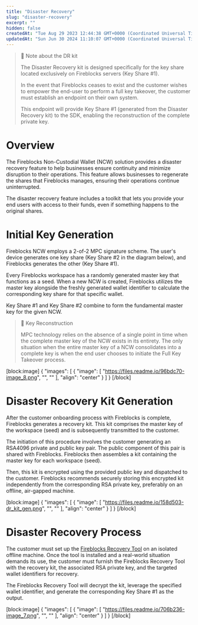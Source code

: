 ```yaml
---
title: "Disaster Recovery"
slug: "disaster-recovery"
excerpt: ""
hidden: false
createdAt: "Tue Aug 29 2023 12:44:38 GMT+0000 (Coordinated Universal Time)"
updatedAt: "Sun Jun 30 2024 11:10:07 GMT+0000 (Coordinated Universal Time)"
---
```

> 📘 Note about the DR kit
> 
> The Disaster Recovery kit is designed specifically for the key share located exclusively on Fireblocks servers (Key Share #1).
> 
> In the event that Fireblocks ceases to exist and the customer wishes to empower the end-user to perform a full key takeover, the customer must establish an endpoint on their own system.
> 
> This endpoint will provide Key Share #1 (generated from the Disaster Recovery kit) to the SDK, enabling the reconstruction of the complete private key.

# Overview

The Fireblocks Non-Custodial Wallet (NCW) solution provides a disaster recovery feature to help businesses ensure continuity and minimize disruption to their operations. This feature allows businesses to regenerate the shares that Fireblocks manages, ensuring their operations continue uninterrupted.

The disaster recovery feature includes a toolkit that lets you provide your end users with access to their funds, even if something happens to the original shares.

# Initial Key Generation

Fireblocks NCW employs a 2-of-2 MPC signature scheme. The user's device generates one key share (Key Share #2 in the diagram below), and Fireblocks generates the other (Key Share #1).

Every Fireblocks workspace has a randomly generated master key that functions as a seed. When a new NCW is created, Fireblocks utilizes the master key alongside the freshly generated wallet identifier to calculate the corresponding key share for that specific wallet.

Key Share #1 and Key Share #2 combine to form the fundamental master key for the given NCW.

> 📘 Key Reconstruction
> 
> MPC technology relies on the absence of a single point in time when the complete master key of the NCW exists in its entirety. The only situation when the entire master key of a NCW consolidates into a complete key is when the end user chooses to initiate the Full Key Takeover process.

[block:image]
{
  "images": [
    {
      "image": [
        "https://files.readme.io/96bdc70-image_8.png",
        "",
        ""
      ],
      "align": "center"
    }
  ]
}
[/block]


# Disaster Recovery Kit Generation

After the customer onboarding process with Fireblocks is complete, Fireblocks generates a recovery kit. This kit comprises the master key of the workspace (seed) and is subsequently transmitted to the customer.

The initiation of this procedure involves the customer generating an RSA4096 private and public key pair. The public component of this pair is shared with Fireblocks. Fireblocks then assembles a kit containing the master key for each workspace (seed).

Then, this kit is encrypted using the provided public key and dispatched to the customer. Fireblocks recommends securely storing this encrypted kit independently from the corresponding RSA private key, preferably on an offline, air-gapped machine.

[block:image]
{
  "images": [
    {
      "image": [
        "https://files.readme.io/158d503-dr_kit_gen.png",
        "",
        ""
      ],
      "align": "center"
    }
  ]
}
[/block]


# Disaster Recovery Process

The customer must set up the [Fireblocks Recovery Tool](https://github.com/fireblocks/fireblocks-key-recovery-tool) on an isolated offline machine. Once the tool is installed and a real-world situation demands its use, the customer must furnish the Fireblocks Recovery Tool with the recovery kit, the associated RSA private key, and the targeted wallet identifiers for recovery.

The Fireblocks Recovery Tool will decrypt the kit, leverage the specified wallet identifier, and generate the corresponding Key Share #1 as the output.

[block:image]
{
  "images": [
    {
      "image": [
        "https://files.readme.io/706b236-image_7.png",
        "",
        ""
      ],
      "align": "center"
    }
  ]
}
[/block]
